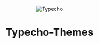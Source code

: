 <p align="center">
<img src="https://ws1.sinaimg.cn/large/006Xmmmgly1g5x4ijgu7tj305k05k744.jpg
" alt="Typecho">
</p>
<h1 align="center">Typecho-Themes</h1>

